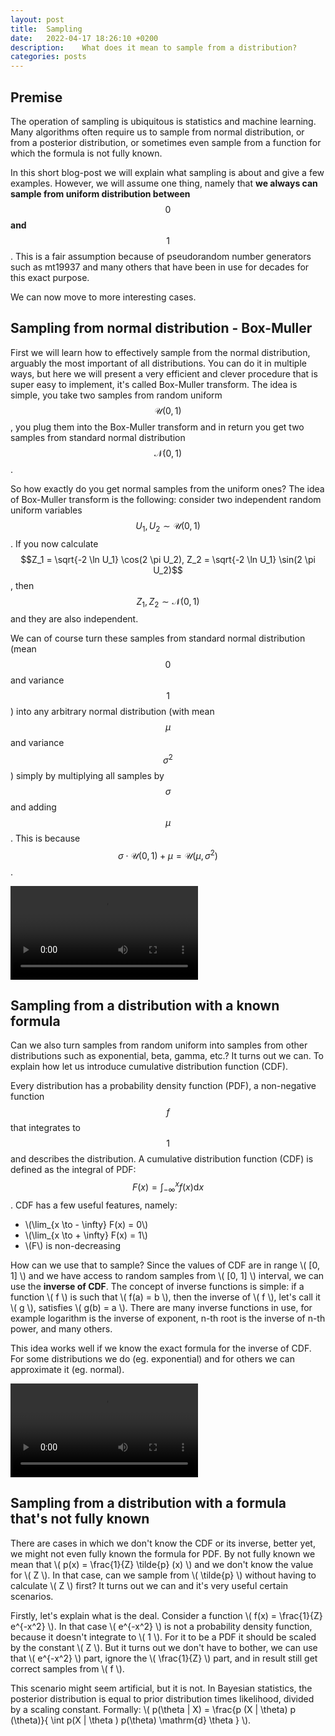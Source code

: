 ```yaml
---
layout: post
title:  Sampling
date:   2022-04-17 18:26:10 +0200
description:    What does it mean to sample from a distribution?
categories: posts
---
```


## Premise

The operation of sampling is ubiquitous is statistics and machine learning. Many algorithms often require us to sample from normal distribution, or from a posterior distribution, or sometimes even sample from a function for which the formula is not fully known.  

In this short blog-post we will explain what sampling is about and give a few examples. However, we will assume one thing, namely that **we always can sample from uniform distribution between** $$0$$ **and** $$1$$. This is a fair assumption because of pseudorandom number generators such as mt19937 and many others that have been in use for decades for this exact purpose.  

We can now move to more interesting cases.


## Sampling from normal distribution - Box-Muller

First we will learn how to effectively sample from the normal distribution, arguably the most important of all distributions. You can do it in multiple ways, but here we will present a very efficient and clever procedure that is super easy to implement, it's called Box-Muller transform. The idea is simple, you take two samples from random uniform $$\mathcal{U} (0, 1)$$, you plug them into the Box-Muller transform and in return you get two samples from standard normal distribution $$\mathcal{N}(0, 1)$$.

So how exactly do you get normal samples from the uniform ones? The idea of Box-Muller transform is the following: consider two independent random uniform variables $$U_1, U_2 \sim \mathcal{U} (0, 1)$$. If you now calculate $$Z_1 = \sqrt{-2 \ln U_1} \cos(2 \pi U_2), Z_2 = \sqrt{-2 \ln U_1} \sin(2 \pi U_2)$$, then $$Z_1, Z_2 \sim \mathcal{N}(0, 1)$$ and they are also independent. 

We can of course turn these samples from standard normal distribution (mean $$0$$ and variance $$1$$) into any arbitrary normal distribution (with mean $$\mu$$ and variance $$\sigma^2$$) simply by multiplying all samples by $$\sigma$$ and adding $$\mu$$. This is because $$ \sigma \cdot \mathcal{U} (0, 1) + \mu = \mathcal{U} (\mu, \sigma^2)$$.  


<video src="/assets/videos/sampling/BoxMuller.mp4" controls="controls" width="auto" width="100%"></video>

## Sampling from a distribution with a known formula

Can we also turn samples from random uniform into samples from other distributions such as exponential, beta, gamma, etc.? It turns out we can. To explain how let us introduce cumulative distribution function (CDF).  

Every distribution has a probability density function (PDF), a non-negative function $$f$$ that integrates to $$1$$ and describes the distribution. A cumulative distribution function (CDF) is defined as the integral of PDF: $$F(x) = \int_{-\infty}^{x} f(x) \mathrm{d} x$$. CDF has a few useful features, namely:  
* \\(\lim_{x \to - \infty} F(x) = 0\\)
* \\(\lim_{x \to + \infty} F(x) = 1\\)
* \\(F\\) is non-decreasing  

How can we use that to sample? Since the values of CDF are in range \\( [0, 1] \\) and we have access to random samples from \\( [0, 1] \\) interval, we can use the **inverse of CDF**. The concept of inverse functions is simple: if a function \\( f \\) is such that \\( f(a) = b \\), then the inverse of \\( f \\), let's call it \\( g \\), satisfies \\( g(b) = a \\). There are many inverse functions in use, for example logarithm is the inverse of exponent, n-th root is the inverse of n-th power, and many others.  

This idea works well if we know the exact formula for the inverse of CDF. For some distributions we do (eg. exponential) and for others we can approximate it (eg. normal).

<video src="/assets/videos/sampling/UniformToNormal.mp4" controls="controls" width="auto" width="100%"></video>

## Sampling from a distribution with a formula that's not fully known

There are cases in which we don't know the CDF or its inverse, better yet, we might not even fully known the formula for PDF. By not fully known we mean that \\( p(x) = \frac{1}{Z} \tilde{p} (x) \\) and we don't know the value for \\( Z \\). In that case, can we sample from \\( \tilde{p} \\) without having to calculate \\( Z \\) first? It turns out we can and it's very useful certain scenarios.  

Firstly, let's explain what is the deal. Consider a function \\( f(x) = \frac{1}{Z} e^{-x^2} \\). In that case \\( e^{-x^2} \\) is not a probability density function, because it doesn't integrate to \\( 1 \\). For it to be a PDF it should be scaled by the constant \\( Z \\). But it turns out we don't have to bother, we can use that \\( e^{-x^2} \\) part, ignore the \\( \frac{1}{Z} \\) part, and in result still get correct samples from \\( f \\).  

This scenario might seem artificial, but it is not. In Bayesian statistics, the posterior distribution is equal to prior distribution times likelihood, divided by a scaling constant. Formally: \\( p(\theta | X) = \frac{p (X | \theta) p (\theta)}{ \int p(X | \theta ) p(\theta) \mathrm{d} \theta } \\).

